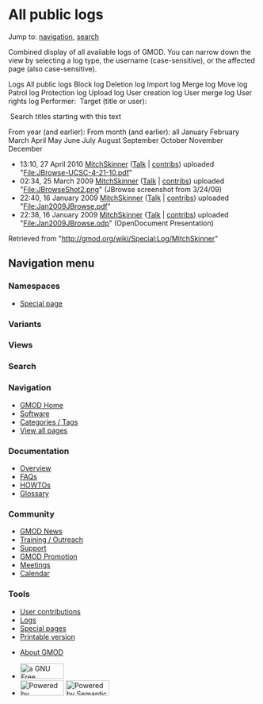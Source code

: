 <div id="mw-page-base" class="noprint">

</div>

<div id="mw-head-base" class="noprint">

</div>

<div id="content" class="mw-body" role="main">

<span id="top"></span>

<div id="mw-js-message" style="display:none;">

</div>



# <span dir="auto">All public logs</span>

<div id="bodyContent">

<div id="contentSub">

</div>

<div id="jump-to-nav" class="mw-jump">

Jump to: [navigation](#mw-navigation), [search](#p-search)

</div>

<div id="mw-content-text">

Combined display of all available logs of GMOD. You can narrow down the
view by selecting a log type, the username (case-sensitive), or the
affected page (also case-sensitive).

Logs All public logs Block log Deletion log Import log Merge log Move
log Patrol log Protection log Upload log User creation log User merge
log User rights log <span style="white-space: nowrap">Performer: </span>
<span style="white-space: nowrap">Target (title or user): </span>

 Search titles starting with this text

From year (and earlier): From month (and earlier): all January February
March April May June July August September October November December

- 13:10, 27 April 2010
  <a href="/wiki/User:MitchSkinner" class="mw-userlink"
  title="User:MitchSkinner">MitchSkinner</a>
  <span class="mw-usertoollinks">(<a
  href="/mediawiki/index.php?title=User_talk:MitchSkinner&amp;action=edit&amp;redlink=1"
  class="new"
  title="User talk:MitchSkinner (page does not exist)">Talk</a> \|
  [contribs](/wiki/Special:Contributions/MitchSkinner "Special:Contributions/MitchSkinner"))</span>
  uploaded
  "[File:JBrowse-UCSC-4-21-10.pdf](/wiki/File:JBrowse-UCSC-4-21-10.pdf "File:JBrowse-UCSC-4-21-10.pdf")"
- 02:34, 25 March 2009
  <a href="/wiki/User:MitchSkinner" class="mw-userlink"
  title="User:MitchSkinner">MitchSkinner</a>
  <span class="mw-usertoollinks">(<a
  href="/mediawiki/index.php?title=User_talk:MitchSkinner&amp;action=edit&amp;redlink=1"
  class="new"
  title="User talk:MitchSkinner (page does not exist)">Talk</a> \|
  [contribs](/wiki/Special:Contributions/MitchSkinner "Special:Contributions/MitchSkinner"))</span>
  uploaded
  "[File:JBrowseShot2.png](/wiki/File:JBrowseShot2.png "File:JBrowseShot2.png")"
  <span class="comment">(JBrowse screenshot from 3/24/09)</span>
- 22:40, 16 January 2009
  <a href="/wiki/User:MitchSkinner" class="mw-userlink"
  title="User:MitchSkinner">MitchSkinner</a>
  <span class="mw-usertoollinks">(<a
  href="/mediawiki/index.php?title=User_talk:MitchSkinner&amp;action=edit&amp;redlink=1"
  class="new"
  title="User talk:MitchSkinner (page does not exist)">Talk</a> \|
  [contribs](/wiki/Special:Contributions/MitchSkinner "Special:Contributions/MitchSkinner"))</span>
  uploaded
  "[File:Jan2009JBrowse.pdf](/wiki/File:Jan2009JBrowse.pdf "File:Jan2009JBrowse.pdf")"
- 22:38, 16 January 2009
  <a href="/wiki/User:MitchSkinner" class="mw-userlink"
  title="User:MitchSkinner">MitchSkinner</a>
  <span class="mw-usertoollinks">(<a
  href="/mediawiki/index.php?title=User_talk:MitchSkinner&amp;action=edit&amp;redlink=1"
  class="new"
  title="User talk:MitchSkinner (page does not exist)">Talk</a> \|
  [contribs](/wiki/Special:Contributions/MitchSkinner "Special:Contributions/MitchSkinner"))</span>
  uploaded
  "[File:Jan2009JBrowse.odp](/wiki/File:Jan2009JBrowse.odp "File:Jan2009JBrowse.odp")"
  <span class="comment">(OpenDocument Presentation)</span>

</div>

<div class="printfooter">

Retrieved from "<http://gmod.org/wiki/Special:Log/MitchSkinner>"

</div>

<div id="catlinks" class="catlinks catlinks-allhidden">

</div>

<div class="visualClear">

</div>

</div>

</div>

<div id="mw-navigation">

## Navigation menu

<div id="mw-head">



<div id="left-navigation">

<div id="p-namespaces" class="vectorTabs" role="navigation"
aria-labelledby="p-namespaces-label">

### Namespaces

- <span id="ca-nstab-special">[Special
  page](/wiki/Special:Log/MitchSkinner "This is a special page, you cannot edit the page itself")</span>

</div>

<div id="p-variants" class="vectorMenu emptyPortlet" role="navigation"
aria-labelledby="p-variants-label">

### 

### Variants[](#)

<div class="menu">

</div>

</div>

</div>

<div id="right-navigation">

<div id="p-views" class="vectorTabs emptyPortlet" role="navigation"
aria-labelledby="p-views-label">

### Views

</div>



</div>

<div id="p-search" role="search">

### Search

<div id="simpleSearch">

</div>

</div>

</div>

</div>

<div id="mw-panel">

<div id="p-logo" role="banner">

<a href="/wiki/Main_Page"
style="background-image: url(http://gmod.org/images/GMOD-cogs.png);"
title="Visit the main page"></a>

</div>

<div id="p-Navigation" class="portal" role="navigation"
aria-labelledby="p-Navigation-label">

### Navigation

<div class="body">

- <span id="n-GMOD-Home">[GMOD Home](/wiki/Main_Page)</span>
- <span id="n-Software">[Software](/wiki/GMOD_Components)</span>
- <span id="n-Categories-.2F-Tags">[Categories /
  Tags](/wiki/Categories)</span>
- <span id="n-View-all-pages">[View all
  pages](/wiki/Special:AllPages)</span>

</div>

</div>

<div id="p-Documentation" class="portal" role="navigation"
aria-labelledby="p-Documentation-label">

### Documentation

<div class="body">

- <span id="n-Overview">[Overview](/wiki/Overview)</span>
- <span id="n-FAQs">[FAQs](/wiki/Category:FAQ)</span>
- <span id="n-HOWTOs">[HOWTOs](/wiki/Category:HOWTO)</span>
- <span id="n-Glossary">[Glossary](/wiki/Glossary)</span>

</div>

</div>

<div id="p-Community" class="portal" role="navigation"
aria-labelledby="p-Community-label">

### Community

<div class="body">

- <span id="n-GMOD-News">[GMOD News](/wiki/GMOD_News)</span>
- <span id="n-Training-.2F-Outreach">[Training /
  Outreach](/wiki/Training_and_Outreach)</span>
- <span id="n-Support">[Support](/wiki/Support)</span>
- <span id="n-GMOD-Promotion">[GMOD
  Promotion](/wiki/GMOD_Promotion)</span>
- <span id="n-Meetings">[Meetings](/wiki/Meetings)</span>
- <span id="n-Calendar">[Calendar](/wiki/Calendar)</span>

</div>

</div>

<div id="p-tb" class="portal" role="navigation"
aria-labelledby="p-tb-label">

### Tools

<div class="body">

- <span id="t-contributions">[User
  contributions](/wiki/Special:Contributions/MitchSkinner "A list of contributions of this user")</span>
- <span id="t-log">[Logs](/wiki/Special:Log/MitchSkinner)</span>
- <span id="t-specialpages"><a href="/wiki/Special:SpecialPages" accesskey="q"
  title="A list of all special pages [q]">Special pages</a></span>
- <span id="t-print"><a
  href="/mediawiki/index.php?title=Special:Log/MitchSkinner&amp;printable=yes"
  rel="alternate" accesskey="p"
  title="Printable version of this page [p]">Printable version</a></span>

</div>

</div>

</div>

</div>

<div id="footer" role="contentinfo">

- <span id="footer-places-about">[About
  GMOD](/wiki/GMOD:About "GMOD:About")</span>

<!-- -->

- <span id="footer-copyrightico">[<img src="http://www.gnu.org/graphics/gfdl-logo-small.png" width="88"
  height="31" alt="a GNU Free Documentation License" />](http://www.gnu.org/licenses/fdl-1.3.html)</span>
- <span id="footer-poweredbyico">[<img src="/mediawiki/skins/common/images/poweredby_mediawiki_88x31.png"
  width="88" height="31" alt="Powered by MediaWiki" />](//www.mediawiki.org/)
  [<img
  src="/mediawiki/extensions/SemanticMediaWiki/includes/../resources/images/smw_button.png"
  width="88" height="31" alt="Powered by Semantic MediaWiki" />](https://www.semantic-mediawiki.org/wiki/Semantic_MediaWiki)</span>

<div style="clear:both">

</div>

</div>
